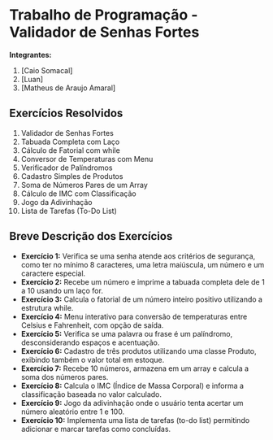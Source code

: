 # Trabalho de Programação - Validador de Senhas Fortes

**Integrantes:**
1. [Caio Somacal]
2. [Luan]
3. [Matheus de Araujo Amaral]

## Exercícios Resolvidos
1. Validador de Senhas Fortes
2. Tabuada Completa com Laço
3. Cálculo de Fatorial com while
4. Conversor de Temperaturas com Menu
5. Verificador de Palíndromos
6. Cadastro Simples de Produtos
7. Soma de Números Pares de um Array
8. Cálculo de IMC com Classificação
9. Jogo da Adivinhação
10. Lista de Tarefas (To-Do List)

## Breve Descrição dos Exercícios
- **Exercício 1:** Verifica se uma senha atende aos critérios de segurança, como ter no mínimo 8 caracteres, uma letra maiúscula, um número e um caractere especial.
- **Exercício 2:** Recebe um número e imprime a tabuada completa dele de 1 a 10 usando um laço for.
- **Exercício 3:** Calcula o fatorial de um número inteiro positivo utilizando a estrutura while.
- **Exercício 4:** Menu interativo para conversão de temperaturas entre Celsius e Fahrenheit, com opção de saída.
- **Exercício 5:** Verifica se uma palavra ou frase é um palíndromo, desconsiderando espaços e acentuação.
- **Exercício 6:** Cadastro de três produtos utilizando uma classe Produto, exibindo também o valor total em estoque.
- **Exercício 7:** Recebe 10 números, armazena em um array e calcula a soma dos números pares.
- **Exercício 8:** Calcula o IMC (Índice de Massa Corporal) e informa a classificação baseada no valor calculado.
- **Exercício 9:** Jogo da adivinhação onde o usuário tenta acertar um número aleatório entre 1 e 100.
- **Exercício 10:** Implementa uma lista de tarefas (to-do list) permitindo adicionar e marcar tarefas como concluídas.
